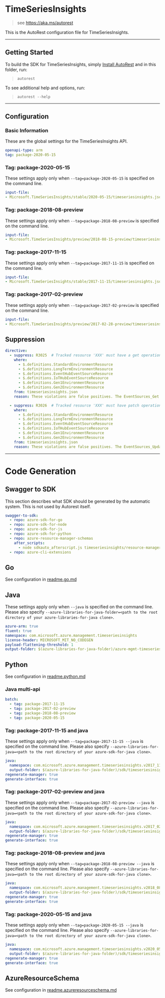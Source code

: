 # TimeSeriesInsights

> see https://aka.ms/autorest

This is the AutoRest configuration file for TimeSeriesInsights.

---

## Getting Started

To build the SDK for TimeSeriesInsights, simply [Install AutoRest](https://aka.ms/autorest/install) and in this folder, run:

> `autorest`

To see additional help and options, run:

> `autorest --help`
---

## Configuration

### Basic Information

These are the global settings for the TimeSeriesInsights API.

``` yaml
openapi-type: arm
tag: package-2020-05-15
```

### Tag: package-2020-05-15

These settings apply only when `--tag=package-2020-05-15` is specified on the command line.

``` yaml $(tag) == 'package-2020-05-15'
input-file:
- Microsoft.TimeSeriesInsights/stable/2020-05-15/timeseriesinsights.json
```

### Tag: package-2018-08-preview

These settings apply only when `--tag=package-2018-08-preview` is specified on the command line.

``` yaml $(tag) == 'package-2018-08-preview'
input-file:
- Microsoft.TimeSeriesInsights/preview/2018-08-15-preview/timeseriesinsights.json
```

### Tag: package-2017-11-15

These settings apply only when `--tag=package-2017-11-15` is specified on the command line.

``` yaml $(tag) == 'package-2017-11-15'
input-file:
- Microsoft.TimeSeriesInsights/stable/2017-11-15/timeseriesinsights.json
```

### Tag: package-2017-02-preview

These settings apply only when `--tag=package-2017-02-preview` is specified on the command line.

``` yaml $(tag) == 'package-2017-02-preview'
input-file:
- Microsoft.TimeSeriesInsights/preview/2017-02-28-preview/timeseriesinsights.json
```

## Suppression

``` yaml
directive:
  - suppress: R3025  # Tracked resource 'XXX' must have a get operation
    where:
      - $.definitions.StandardEnvironmentResource
      - $.definitions.LongTermEnvironmentResource
      - $.definitions.EventHubEventSourceResource
      - $.definitions.IoTHubEventSourceResource
      - $.definitions.Gen1EnvironmentResource
      - $.definitions.Gen2EnvironmentResource
    from: timeseriesinsights.json
    reason: These violations are false positives. The EventSources_Get operation returns an EventSourceResource, and both EventHubEventSourceResource and IoTHubEventSourceResource inherit from EventSourceResource. Similarly, the Environments_Get operation returns an EnvironmentResource, from which both StandardEnvironmentResource and LongTermEnvironmentResource inherit.

  - suppress: R3026  # Tracked resource 'XXX' must have patch operation that at least supports the update of tags. It's strongly recommended that the PATCH operation supports update of all mutable properties as well.
    where:
      - $.definitions.StandardEnvironmentResource
      - $.definitions.LongTermEnvironmentResource 
      - $.definitions.EventHubEventSourceResource
      - $.definitions.IoTHubEventSourceResource
      - $.definitions.Gen1EnvironmentResource
      - $.definitions.Gen2EnvironmentResource
    from: timeseriesinsights.json
    reason: These violations are false positives. The EventSources_Update operation takes an EventSourceUpdateParameters as the body, and EventHubEventSourceUpdateParameters and IoTHubEventSourceUpdateParameters both inherit from EventSourceUpdateParameters. Similarly, the Environments_Update operation takes an EnvironmentUpdateParameters as the body, and both StandardEnvironmentUpdateParameters and LongTermEnvironmentUpdateParameters inherit from EnvironmentUpdateParameters. These definitions can be used to update mutable properties of the event source, including the Tags collection.
```

---
# Code Generation


## Swagger to SDK

This section describes what SDK should be generated by the automatic system.
This is not used by Autorest itself.

``` yaml $(swagger-to-sdk)
swagger-to-sdk:
  - repo: azure-sdk-for-go
  - repo: azure-sdk-for-node
  - repo: azure-sdk-for-js
  - repo: azure-sdk-for-python
  - repo: azure-resource-manager-schemas
    after_scripts:
      - node sdkauto_afterscript.js timeseriesinsights/resource-manager
  - repo: azure-cli-extensions
```

## Go

See configuration in [readme.go.md](./readme.go.md)

## Java

These settings apply only when `--java` is specified on the command line.
Please also specify `--azure-libraries-for-java-folder=<path to the root directory of your azure-libraries-for-java clone>`.

``` yaml $(java)
azure-arm: true
fluent: true
namespace: com.microsoft.azure.management.timeseriesinsights
license-header: MICROSOFT_MIT_NO_CODEGEN
payload-flattening-threshold: 1
output-folder: $(azure-libraries-for-java-folder)/azure-mgmt-timeseriesinsights
```

## Python

See configuration in [readme.python.md](./readme.python.md)

### Java multi-api

``` yaml $(java) && $(multiapi)
batch:
  - tag: package-2017-11-15
  - tag: package-2017-02-preview
  - tag: package-2018-08-preview
  - tag: package-2020-05-15
```

### Tag: package-2017-11-15 and java

These settings apply only when `--tag=package-2017-11-15 --java` is specified on the command line.
Please also specify `--azure-libraries-for-java=<path to the root directory of your azure-sdk-for-java clone>`.

``` yaml $(tag) == 'package-2017-11-15' && $(java) && $(multiapi)
java:
  namespace: com.microsoft.azure.management.timeseriesinsights.v2017_11_15
  output-folder: $(azure-libraries-for-java-folder)/sdk/timeseriesinsights/mgmt-v2017_11_15
regenerate-manager: true
generate-interface: true
```

### Tag: package-2017-02-preview and java

These settings apply only when `--tag=package-2017-02-preview --java` is specified on the command line.
Please also specify `--azure-libraries-for-java=<path to the root directory of your azure-sdk-for-java clone>`.

``` yaml $(tag) == 'package-2017-02-preview' && $(java) && $(multiapi)
java:
  namespace: com.microsoft.azure.management.timeseriesinsights.v2017_02_28_preview
  output-folder: $(azure-libraries-for-java-folder)/sdk/timeseriesinsights/mgmt-v2017_02_28_preview
regenerate-manager: true
generate-interface: true
```

### Tag: package-2018-08-preview and java

These settings apply only when `--tag=package-2018-08-preview --java` is specified on the command line.
Please also specify `--azure-libraries-for-java=<path to the root directory of your azure-sdk-for-java clone>`.

``` yaml $(tag) == 'package-2018-08-preview' && $(java) && $(multiapi)
java:
  namespace: com.microsoft.azure.management.timeseriesinsights.v2018_08_15_preview
  output-folder: $(azure-libraries-for-java-folder)/sdk/timeseriesinsights/mgmt-v2018_08_15_preview
regenerate-manager: true
generate-interface: true
```

### Tag: package-2020-05-15 and java

These settings apply only when `--tag=package-2020-05-15 --java` is specified on the command line.
Please also specify `--azure-libraries-for-java=<path to the root directory of your azure-sdk-for-java clone>`.

``` yaml $(tag) == 'package-2020-05-15' && $(java) && $(multiapi)
java:
  namespace: com.microsoft.azure.management.timeseriesinsights.v2020_05_15
  output-folder: $(azure-libraries-for-java-folder)/sdk/timeseriesinsights/mgmt-v2020_05_15
regenerate-manager: true
generate-interface: true
```

## AzureResourceSchema

See configuration in [readme.azureresourceschema.md](./readme.azureresourceschema.md)

